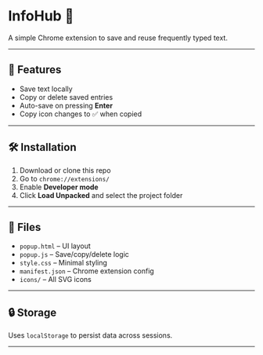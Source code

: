 # InfoHub 🧠

A simple Chrome extension to save and reuse frequently typed text.

---

## 🚀 Features
- Save text locally
- Copy or delete saved entries
- Auto-save on pressing **Enter**
- Copy icon changes to ✅ when copied

---

## 🛠️ Installation

1. Download or clone this repo  
2. Go to `chrome://extensions/`  
3. Enable **Developer mode**  
4. Click **Load Unpacked** and select the project folder

---

## 📁 Files
- `popup.html` – UI layout  
- `popup.js` – Save/copy/delete logic  
- `style.css` – Minimal styling  
- `manifest.json` – Chrome extension config  
- `icons/` – All SVG icons

---

## 🔒 Storage
Uses `localStorage` to persist data across sessions.

---
